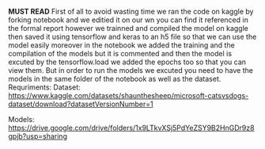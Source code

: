 ****MUST READ****
First of all to avoid wasting time we ran the code on kaggle by forking notebook and we editied it on our wn you can find it referenced in the formal report however we trainned and compiled the model on kaggle then saved it using tensorflow and keras to an h5 file so that we can use the model easily moreover in the notebook we added the training and the compilation of the models but it is commented and then the model is excuted by the tensorflow.load we added the epochs too so that you can view them. But in order to run the models we excuted you need to have the models in the same folder of the notebook as well as the dataset.
Requriments:
Dataset: https://www.kaggle.com/datasets/shaunthesheep/microsoft-catsvsdogs-dataset/download?datasetVersionNumber=1


   Models: https://drive.google.com/drive/folders/1x9LTkvXSj5PdYeZSY9B2HnGDr9z8gpjb?usp=sharing
